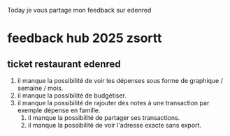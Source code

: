 

Today je vous partage mon feedback sur edenred 

# feedback hub 2025 zsortt

## ticket restaurant edenred

1. il manque la possibilité de voir les dépenses sous forme de graphique / semaine / mois.
2. il manque la possibilité de budgétiser.
3. il manque la possibilité de rajouter des notes à une transaction par exemple dépense en famille.
    1. il manque la possibilité de partager ses transactions.
    2. il manque la possibilité de voir l'adresse exacte sans export.